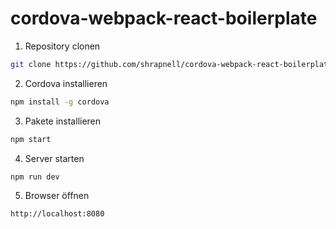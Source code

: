 # cordova-webpack-react-boilerplate
1. Repository clonen
```sh
git clone https://github.com/shrapnell/cordova-webpack-react-boilerplate.git
```

2. Cordova installieren
```sh
npm install -g cordova
```
3. Pakete installieren
```sh
npm start
```
4. Server starten
```sh
npm run dev
```
5. Browser öffnen
```sh
http://localhost:8080
```
